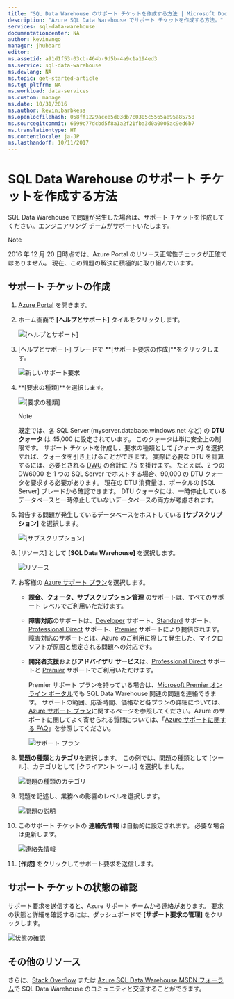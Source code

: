 ```yaml
---
title: "SQL Data Warehouse のサポート チケットを作成する方法 | Microsoft Docs"
description: "Azure SQL Data Warehouse でサポート チケットを作成する方法。"
services: sql-data-warehouse
documentationcenter: NA
author: kevinvngo
manager: jhubbard
editor: 
ms.assetid: a91d1f53-03cb-464b-9d5b-4a9c1a194ed3
ms.service: sql-data-warehouse
ms.devlang: NA
ms.topic: get-started-article
ms.tgt_pltfrm: NA
ms.workload: data-services
ms.custom: manage
ms.date: 10/31/2016
ms.author: kevin;barbkess
ms.openlocfilehash: 058ff1229acee5d03db7c0305c5565ae95a85758
ms.sourcegitcommit: 6699c77dcbd5f8a1a2f21fba3d0a0005ac9ed6b7
ms.translationtype: HT
ms.contentlocale: ja-JP
ms.lasthandoff: 10/11/2017
---
```

# <a name="how-to-create-a-support-ticket-for-sql-data-warehouse"></a>SQL Data Warehouse のサポート チケットを作成する方法
SQL Data Warehouse で問題が発生した場合は、サポート チケットを作成してください。エンジニアリング チームがサポートいたします。

> [!NOTE] 
> 2016 年 12 月 20 日時点では、Azure Portal のリソース正常性チェックが正確ではありません。 現在、この問題の解決に積極的に取り組んでいます。 


## <a name="create-a-support-ticket"></a>サポート チケットの作成
1. [Azure Portal][Azure portal] を開きます。
2. ホーム画面で **[ヘルプとサポート]** タイルをクリックします。
   
    ![[ヘルプとサポート]](./media/sql-data-warehouse-get-started-create-support-ticket/help-support.png)
3. [ヘルプとサポート] ブレードで **[サポート要求の作成]**をクリックします。
   
    ![新しいサポート要求](./media/sql-data-warehouse-get-started-create-support-ticket/create-support-request.png)
   
    <a name="request-quota-change"></a> 
4. **[要求の種類]**を選択します。
   
    ![[要求の種類]](./media/sql-data-warehouse-get-started-create-support-ticket/request-type.png)
   
   > [!NOTE]
   > 既定では、各 SQL Server (myserver.database.windows.net など) の **DTU クォータ** は 45,000 に設定されています。 このクォータは単に安全上の制限です。 サポート チケットを作成し、要求の種類として *[クォータ]* を選択すれば、クォータを引き上げることができます。 実際に必要な DTU を計算するには、必要とされる [DWU][DWU] の合計に 7.5 を掛けます。 たとえば、2 つの DW6000 を 1 つの SQL Server でホストする場合、90,000 の DTU クォータを要求する必要があります。  現在の DTU 消費量は、ポータルの [SQL Server] ブレードから確認できます。 DTU クォータには、一時停止しているデータベースと一時停止していないデータベースの両方が考慮されます。 
   > 
   > 
5. 報告する問題が発生しているデータベースをホストしている **[サブスクリプション]** を選択します。
   
    ![[サブスクリプション]](./media/sql-data-warehouse-get-started-create-support-ticket/subscription.png)
6. [リソース] として **[SQL Data Warehouse]** を選択します。
   
    ![リソース](./media/sql-data-warehouse-get-started-create-support-ticket/resource.png)
7. お客様の [Azure サポート プラン][Azure support plan]を選択します。
   
   * **課金、クォータ、サブスクリプション管理** のサポートは、すべてのサポート レベルでご利用いただけます。
   * **障害対応**のサポートは、[Developer][Developer] サポート、[Standard][Standard] サポート、[Professional Direct][Professional Direct] サポート、[Premier][Premier] サポートにより提供されます。 障害対応のサポートとは、Azure のご利用に際して発生した、マイクロソフトが原因と想定される問題への対応です。
   * **開発者支援**および**アドバイザリ サービス**は、[Professional Direct][Professional Direct] サポートと [Premier][Premier] サポートでご利用いただけます。 
     
     Premier サポート プランを持っている場合は、[Microsoft Premier オンライン ポータル][Microsoft Premier online portal]でも SQL Data Warehouse 関連の問題を連絡できます。  サポートの範囲、応答時間、価格など各プランの詳細については、[Azure サポート プラン][Azure support plan]に関するページを参照してください。Azure のサポートに関してよく寄せられる質問については、「[Azure サポートに関する FAQ][Azure support FAQs]」を参照してください。  
     
     ![サポート プラン](./media/sql-data-warehouse-get-started-create-support-ticket/support-plan.png)
8. **問題の種類**と**カテゴリ**を選択します。 この例では、問題の種類として [ツール]、カテゴリとして [クライアント ツール] を選択しました。 
   
    ![問題の種類のカテゴリ](./media/sql-data-warehouse-get-started-create-support-ticket/problem-type-category.png)
9. 問題を記述し、業務への影響のレベルを選択します。
   
    ![問題の説明](./media/sql-data-warehouse-get-started-create-support-ticket/problem-description.png)
10. このサポート チケットの **連絡先情報** は自動的に設定されます。 必要な場合は更新します。
    
    ![連絡先情報](./media/sql-data-warehouse-get-started-create-support-ticket/contact-info.png)
11. **[作成]** をクリックしてサポート要求を送信します。

## <a name="monitor-a-support-ticket"></a>サポート チケットの状態の確認
サポート要求を送信すると、Azure サポート チームから連絡があります。 要求の状態と詳細を確認するには、ダッシュボードで **[サポート要求の管理]** をクリックします。

![状態の確認](./media/sql-data-warehouse-get-started-create-support-ticket/check-status.png)

## <a name="other-resources"></a>その他のリソース
さらに、[Stack Overflow][Stack Overflow] または [Azure SQL Data Warehouse MSDN フォーラム][Azure SQL Data Warehouse MSDN forum]で SQL Data Warehouse のコミュニティと交流することができます。

<!--Image references--> 

<!--Article references--> 
[DWU]: ./sql-data-warehouse-overview-what-is.md

<!--MSDN references--> 

<!--Other web references--> 
[Azure portal]: https://portal.azure.com/
[Azure support plan]: https://azure.microsoft.com/support/plans/?WT.mc_id=Support_Plan_510979/  
[Developer]: https://azure.microsoft.com/support/plans/developer/  
[Standard]: https://azure.microsoft.com/support/plans/standard/  
[Professional Direct]: https://azure.microsoft.com/support/plans/prodirect/  
[Premier]: https://azure.microsoft.com/support/plans/premier/  
[Azure support FAQs]: https://azure.microsoft.com/support/faq/
[Microsoft Premier online portal]: https://premier.microsoft.com/
[Stack Overflow]: https://stackoverflow.com/questions/tagged/azure-sqldw/
[Azure SQL Data Warehouse MSDN forum]: https://social.msdn.microsoft.com/Forums/home?forum=AzureSQLDataWarehouse/

